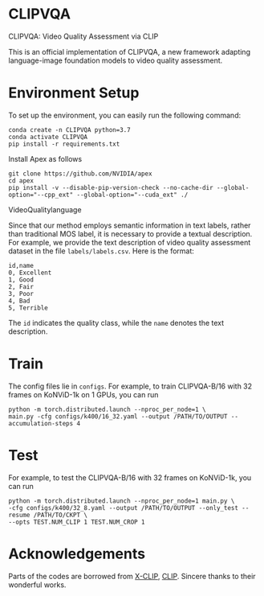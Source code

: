 # CLIPVQA
CLIPVQA: Video Quality Assessment via CLIP 

This is an official implementation of CLIPVQA, a new framework adapting language-image foundation models to video quality assessment.
# Environment Setup
To set up the environment, you can easily run the following command:
```
conda create -n CLIPVQA python=3.7
conda activate CLIPVQA
pip install -r requirements.txt
```

Install Apex as follows
```
git clone https://github.com/NVIDIA/apex
cd apex
pip install -v --disable-pip-version-check --no-cache-dir --global-option="--cpp_ext" --global-option="--cuda_ext" ./
```
VideoQualitylanguage

Since that our method employs semantic information in text labels, rather than traditional MOS label, it is necessary to provide a textual description. For example, we provide the text description of video quality assessment dataset in the file `labels/labels.csv`. Here is the format:
```Shell
id,name
0, Excellent
1, Good
2, Fair
3, Poor
4, Bad
5, Terrible
```
The `id` indicates the  quality class, while the `name` denotes the text description.

# Train
The config files lie in `configs`. For example, to train CLIPVQA-B/16 with 32 frames on KoNViD-1k on 1 GPUs, you can run
```
python -m torch.distributed.launch --nproc_per_node=1 \ 
main.py -cfg configs/k400/16_32.yaml --output /PATH/TO/OUTPUT --accumulation-steps 4
```

# Test
For example, to test the CLIPVQA-B/16 with 32 frames on KoNViD-1k, you can run
```
python -m torch.distributed.launch --nproc_per_node=1 main.py \
-cfg configs/k400/32_8.yaml --output /PATH/TO/OUTPUT --only_test --resume /PATH/TO/CKPT \
--opts TEST.NUM_CLIP 1 TEST.NUM_CROP 1
```

# Acknowledgements
Parts of the codes are borrowed from [X-CLIP](https://github.com/microsoft/VideoX/blob/master/X-CLIP), [CLIP](https://github.com/openai/CLIP). Sincere thanks to their wonderful works.
